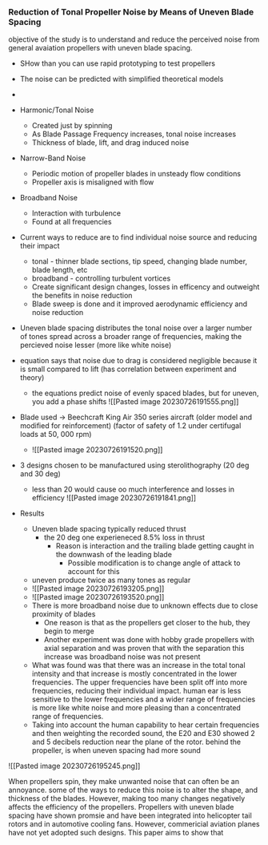 
### Reduction of Tonal Propeller Noise by Means of Uneven Blade Spacing
objective of the study is to understand and reduce the perceived noise from general avaiation propellers with uneven blade spacing.
- SHow than you can use rapid prototyping to test propellers
- The noise can be predicted with simplified theoretical models
- 

- Harmonic/Tonal Noise
	- Created just by spinning
	- As Blade Passage Frequency increases, tonal noise increases
	- Thickness of blade, lift, and drag induced noise
- Narrow-Band Noise
	- Periodic motion of propeller blades in unsteady flow conditions
	- Propeller axis is misaligned with flow
- Broadband Noise
	- Interaction with turbulence
	- Found at all frequencies

- Current ways to reduce are to find individual noise source and reducing their impact
	- tonal - thinner blade sections, tip speed, changing blade number, blade length, etc
	- broadband - controlling turbulent vortices
	- Create significant design changes, losses in efficency and outweight the benefits in noise reduction
	- Blade sweep is done and it improved aerodynamic efficiency and noise reduction

- Uneven blade spacing distributes the tonal noise over a larger number of tones spread across a broader range of frequencies, making the percieved noise lesser (more like white noise)
- equation says that noise due to drag is considered negligible because it is small compared to lift (has correlation between experiment and theory)
	- the equations predict noise of evenly spaced blades, but for uneven, you add a phase shifts
	![[Pasted image 20230726191555.png]]

- Blade used → Beechcraft King Air 350 series aircraft (older model and modified for reinforcement) (factor of safety of 1.2 under certifugal loads at 50, 000 rpm)
	- ![[Pasted image 20230726191520.png]]

- 3 designs chosen to be manufactured using sterolithography (20 deg and 30 deg)
	- less than 20 would cause oo much interference and losses in efficiency
![[Pasted image 20230726191841.png]]

- Results
	- Uneven blade spacing typically reduced thrust
		- the 20 deg one experieneced 8.5% loss in thrust
			- Reason is interaction and the trailing blade getting caught in the downwash of the leading blade
				- Possible modification is to change angle of attack to account for this
	- uneven produce twice as many tones as regular
	- ![[Pasted image 20230726193205.png]]
	- ![[Pasted image 20230726193520.png]]
	- There is more broadband noise due to unknown effects due to close proximity of blades
		- One reason is that as the propellers get closer to the hub, they begin to merge
		- Another experiment was done with hobby grade propellers with axial separation and was proven that with the separation this increase was broadband noise was not present
	- What was found was that there was an increase in the total tonal intensity and that increase is mostly concentrated in the lower frequencies. The upper frequencies have been split off into more frequencies, reducing their individual impact. human ear is less sensitive to the lower frequencies and a wider range of frequencies is more like white noise and more pleasing than a concentrated range of frequencies.
	- Taking into account the human capability to hear certain frequencies and then weighting the recorded sound, the E20 and E30 showed 2 and 5 decibels reduction near the plane of the rotor. behind the propeller, is when uneven spacing had more sound

![[Pasted image 20230726195245.png]]





When propellers spin, they make unwanted noise that can often be an annoyance. some of the ways to reduce this noise is to alter the shape, and thickness of the blades. However, making too many changes negatively affects the efficiency of the propellers. Propellers with uneven blade spacing have shown promsie and have been integrated into helicopter tail rotors and in automotive cooling fans. However, commericial aviation planes have not yet adopted such designs. This paper aims to show that 